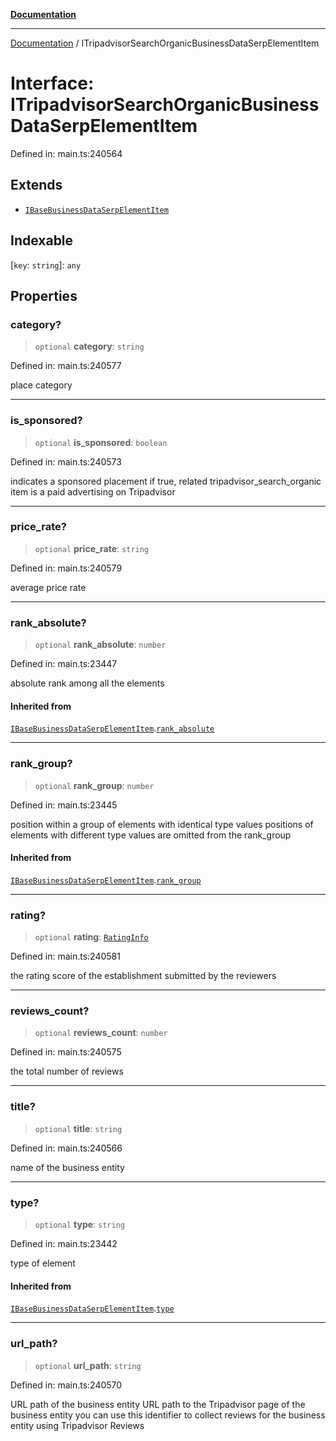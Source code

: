 [**Documentation**](../README.md)

***

[Documentation](../README.md) / ITripadvisorSearchOrganicBusinessDataSerpElementItem

# Interface: ITripadvisorSearchOrganicBusinessDataSerpElementItem

Defined in: main.ts:240564

## Extends

- [`IBaseBusinessDataSerpElementItem`](IBaseBusinessDataSerpElementItem.md)

## Indexable

\[`key`: `string`\]: `any`

## Properties

### category?

> `optional` **category**: `string`

Defined in: main.ts:240577

place category

***

### is\_sponsored?

> `optional` **is\_sponsored**: `boolean`

Defined in: main.ts:240573

indicates a sponsored placement
if true, related tripadvisor_search_organic item is a paid advertising on Tripadvisor

***

### price\_rate?

> `optional` **price\_rate**: `string`

Defined in: main.ts:240579

average price rate

***

### rank\_absolute?

> `optional` **rank\_absolute**: `number`

Defined in: main.ts:23447

absolute rank among all the elements

#### Inherited from

[`IBaseBusinessDataSerpElementItem`](IBaseBusinessDataSerpElementItem.md).[`rank_absolute`](IBaseBusinessDataSerpElementItem.md#rank_absolute)

***

### rank\_group?

> `optional` **rank\_group**: `number`

Defined in: main.ts:23445

position within a group of elements with identical type values
positions of elements with different type values are omitted from the rank_group

#### Inherited from

[`IBaseBusinessDataSerpElementItem`](IBaseBusinessDataSerpElementItem.md).[`rank_group`](IBaseBusinessDataSerpElementItem.md#rank_group)

***

### rating?

> `optional` **rating**: [`RatingInfo`](../classes/RatingInfo.md)

Defined in: main.ts:240581

the rating score of the establishment submitted by the reviewers

***

### reviews\_count?

> `optional` **reviews\_count**: `number`

Defined in: main.ts:240575

the total number of reviews

***

### title?

> `optional` **title**: `string`

Defined in: main.ts:240566

name of the business entity

***

### type?

> `optional` **type**: `string`

Defined in: main.ts:23442

type of element

#### Inherited from

[`IBaseBusinessDataSerpElementItem`](IBaseBusinessDataSerpElementItem.md).[`type`](IBaseBusinessDataSerpElementItem.md#type)

***

### url\_path?

> `optional` **url\_path**: `string`

Defined in: main.ts:240570

URL path of the business entity
URL path to the Tripadvisor page of the business entity
you can use this identifier to collect reviews for the business entity using Tripadvisor Reviews
